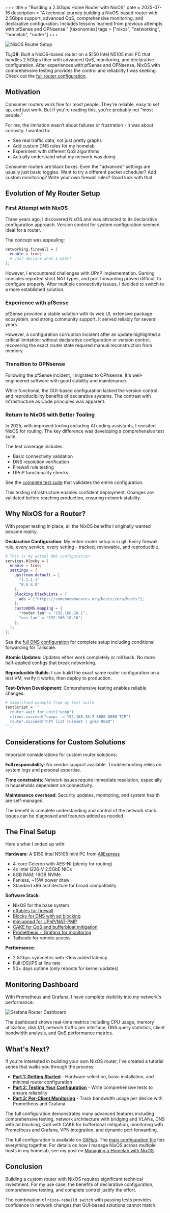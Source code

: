+++
title = "Building a 2.5Gbps Home Router with NixOS"
date = 2025-07-16
description = "A technical journey building a NixOS-based router with 2.5Gbps support, advanced QoS, comprehensive monitoring, and declarative configuration. Includes lessons learned from previous attempts with pfSense and OPNsense."
[taxonomies]
tags = ["nixos", "networking", "homelab", "router"]
+++

![NixOS Router Setup](/images/nixos-router-hero.png)

**TL;DR**: Built a NixOS-based router on a $150 Intel N5105 mini PC that handles 2.5Gbps fiber with advanced QoS, monitoring, and declarative configuration. After experiences with pfSense and OPNsense, NixOS with comprehensive testing provides the control and reliability I was seeking. Check out the [full router configuration](https://github.com/arsfeld/nixos/tree/0ef5f6f7f22809a16f9f742d8418dd11cd0ea04e/hosts/router).

## Motivation

Consumer routers work fine for most people. They're reliable, easy to set up, and just work. But if you're reading this, you're probably not "most people."

For me, the limitation wasn't about failures or frustration - it was about curiosity. I wanted to:

- See real traffic data, not just pretty graphs
- Add custom DNS rules for my homelab
- Experiment with different QoS algorithms
- Actually understand what my network was doing

Consumer routers are black boxes. Even the "advanced" settings are usually just basic toggles. Want to try a different packet scheduler? Add custom monitoring? Write your own firewall rules? Good luck with that.

## Evolution of My Router Setup

### First Attempt with NixOS

Three years ago, I discovered NixOS and was attracted to its declarative configuration approach. Version control for system configuration seemed ideal for a router.

The concept was appealing:
```nix
networking.firewall = {
  enable = true;
  # Just declare what I want!
};
```

However, I encountered challenges with UPnP implementation. Gaming consoles reported strict NAT types, and port forwarding proved difficult to configure properly. After multiple connectivity issues, I decided to switch to a more established solution.

### Experience with pfSense

pfSense provided a stable solution with its web UI, extensive package ecosystem, and strong community support. It served reliably for several years.

However, a configuration corruption incident after an update highlighted a critical limitation: without declarative configuration or version control, recovering the exact router state required manual reconstruction from memory.

### Transition to OPNsense

Following the pfSense incident, I migrated to OPNsense. It's well-engineered software with good stability and maintenance.

While functional, the GUI-based configuration lacked the version control and reproducibility benefits of declarative systems. The contrast with Infrastructure as Code principles was apparent.

### Return to NixOS with Better Tooling

In 2025, with improved tooling including AI coding assistants, I revisited NixOS for routing. The key difference was developing a comprehensive test suite.

The test coverage includes:
- Basic connectivity validation
- DNS resolution verification
- Firewall rule testing
- UPnP functionality checks

See the [complete test suite](https://github.com/arsfeld/nixos/blob/0ef5f6f7f22809a16f9f742d8418dd11cd0ea04e/tests/router-test.nix) that validates the entire configuration.

This testing infrastructure enables confident deployment. Changes are validated before reaching production, ensuring network stability.

## Why NixOS for a Router?

With proper testing in place, all the NixOS benefits I originally wanted became reality:

**Declarative Configuration**: My entire router setup is in git. Every firewall rule, every service, every setting - tracked, reviewable, and reproducible.

```nix
# This is my actual DNS configuration
services.blocky = {
  enable = true;
  settings = {
    upstream.default = [
      "1.1.1.1"
      "8.8.8.8"
    ];
    blocking.blackLists = {
      ads = ["https://someonewhocares.org/hosts/zero/hosts"];
    };
    customDNS.mapping = {
      "router.lan" = "192.168.10.1";
      "nas.lan" = "192.168.10.10";
    };
  };
};
```

See the [full DNS configuration](https://github.com/arsfeld/nixos/tree/0ef5f6f7f22809a16f9f742d8418dd11cd0ea04e/hosts/router/services/dns.nix) for complete setup including conditional forwarding for Tailscale.

**Atomic Updates**: Updates either work completely or roll back. No more half-applied configs that break networking.

**Reproducible Builds**: I can build the exact same router configuration on a test VM, verify it works, then deploy to production.

**Test-Driven Development**: Comprehensive testing enables reliable changes:

```nix
# Simplified example from my test suite
testScript = ''
  router.wait_for_unit("upnp")
  client.succeed("upnpc -a 192.168.10.2 8080 8080 TCP")
  router.succeed("nft list ruleset | grep 8080")
'';
```

## Considerations for Custom Solutions

Important considerations for custom router solutions:

**Full responsibility**: No vendor support available. Troubleshooting relies on system logs and personal expertise.

**Time constraints**: Network issues require immediate resolution, especially in households dependent on connectivity.

**Maintenance overhead**: Security updates, monitoring, and system health are self-managed.

The benefit is complete understanding and control of the network stack. Issues can be diagnosed and features added as needed.

## The Final Setup

Here's what I ended up with:

**Hardware**: A $150 Intel N5105 mini PC from [AliExpress](https://www.aliexpress.com/item/1005004822012472.html)
- 4-core Celeron with AES-NI (plenty for routing)
- 4x Intel I226-V 2.5GbE NICs
- 8GB RAM, 16GB NVMe
- Fanless, ~15W power draw
- Standard x86 architecture for broad compatibility

**Software Stack**:
- NixOS for the base system
- [nftables for firewall](https://github.com/arsfeld/nixos/tree/0ef5f6f7f22809a16f9f742d8418dd11cd0ea04e/hosts/router/network.nix)
- [Blocky for DNS with ad blocking](https://github.com/arsfeld/nixos/tree/0ef5f6f7f22809a16f9f742d8418dd11cd0ea04e/hosts/router/services/dns.nix)
- [miniupnpd for UPnP/NAT-PMP](https://github.com/arsfeld/nixos/tree/0ef5f6f7f22809a16f9f742d8418dd11cd0ea04e/hosts/router/services/upnp.nix)
- [CAKE for QoS and bufferbloat mitigation](https://github.com/arsfeld/nixos/tree/0ef5f6f7f22809a16f9f742d8418dd11cd0ea04e/hosts/router/traffic-shaping.nix)
- [Prometheus + Grafana for monitoring](https://github.com/arsfeld/nixos/tree/0ef5f6f7f22809a16f9f742d8418dd11cd0ea04e/hosts/router/services/monitoring.nix)
- Tailscale for remote access

**Performance**: 
- 2.5Gbps symmetric with <1ms added latency
- Full IDS/IPS at line rate
- 50+ days uptime (only reboots for kernel updates)

## Monitoring Dashboard

With Prometheus and Grafana, I have complete visibility into my network's performance:

![Grafana Router Dashboard](/images/grafana.png)

The dashboard shows real-time metrics including CPU usage, memory utilization, disk I/O, network traffic per interface, DNS query statistics, client bandwidth analysis, and QoS performance metrics.

## What's Next?

If you're interested in building your own NixOS router, I've created a tutorial series that walks you through the process:

- **[Part 1: Getting Started](/posts/nixos-router-getting-started)** - Hardware selection, basic installation, and minimal router configuration
- **[Part 2: Testing Your Configuration](/posts/nixos-router-blog-post-2-testing)** - Write comprehensive tests to ensure reliability
- **[Part 3: Per-Client Monitoring](/posts/nixos-router-blog-post-3-monitoring)** - Track bandwidth usage per device with Prometheus and Grafana

The full configuration demonstrates many advanced features including comprehensive testing, network architecture with bridging and VLANs, DNS with ad blocking, QoS with CAKE for bufferbloat mitigation, monitoring with Prometheus and Grafana, VPN integration, and dynamic port forwarding.

The full configuration is available on [GitHub](https://github.com/arsfeld/nixos/tree/0ef5f6f7f22809a16f9f742d8418dd11cd0ea04e/hosts/router). The [main configuration file](https://github.com/arsfeld/nixos/tree/0ef5f6f7f22809a16f9f742d8418dd11cd0ea04e/hosts/router/configuration.nix) ties everything together. For details on how I manage NixOS across multiple hosts in my homelab, see my post on [Managing a Homelab with NixOS](https://blog.arsfeld.dev/posts/managing-homelab-with-nixos/).

## Conclusion

Building a custom router with NixOS requires significant technical investment. For my use case, the benefits of declarative configuration, comprehensive testing, and complete control justify the effort.

The combination of `nixos-rebuild switch` with passing tests provides confidence in network changes that GUI-based solutions cannot match.